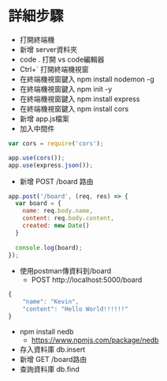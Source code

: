 # 詳細步驟
+ 打開終端機
+ 新增 server資料夾
+ code . 打開 vs code編輯器
+ Ctrl+` 打開終端機視窗
+ 在終端機視窗鍵入 npm install nodemon -g
+ 在終端機視窗鍵入 npm init -y
+ 在終端機視窗鍵入 npm install express
+ 在終端機視窗鍵入 npm install cors
+ 新增 app.js檔案
+ 加入中間件
```javascript
var cors = require('cors');

app.use(cors());
app.use(express.json());
```
+ 新增 POST /board 路由
```javascript
app.post('/board', (req, res) => {
  var board = {
    name: req.body.name,
    content: req.body.content,
    created: new Date()
  }
  
  console.log(board);
});
```
+ 使用postman傳資料到/board
  + POST http://localhost:5000/board
```javascript
{
	"name": "Kevin",
	"content": "Hello World!!!!!!"
}
```
+ npm install nedb
  + https://www.npmjs.com/package/nedb
+ 存入資料庫 db.insert
+ 新增 GET /board路由
+ 查詢資料庫 db.find
